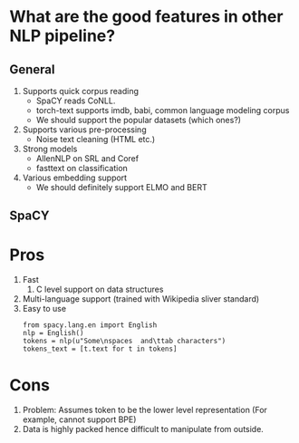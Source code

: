 What are the good features in other NLP pipeline?
===
General
---
1. Supports quick corpus reading
    - SpaCY reads CoNLL.
    - torch-text supports imdb, babi, common language modeling corpus
    - We should support the popular datasets (which ones?)
1. Supports various pre-processing
    - Noise text cleaning (HTML etc.)
1. Strong models
    - AllenNLP on SRL and Coref
    - fasttext on classification
1. Various embedding support
    - We should definitely support ELMO and BERT
  

SpaCY
---

# Pros
1. Fast
    1. C level support on data structures
1. Multi-language support (trained with Wikipedia sliver standard)
1. Easy to use
    ```
    from spacy.lang.en import English
    nlp = English()
    tokens = nlp(u"Some\nspaces  and\ttab characters")
    tokens_text = [t.text for t in tokens]        
    ```

# Cons
1. Problem: Assumes token to be the lower level representation (For example, 
    cannot support BPE)
1. Data is highly packed hence difficult to manipulate from outside.

